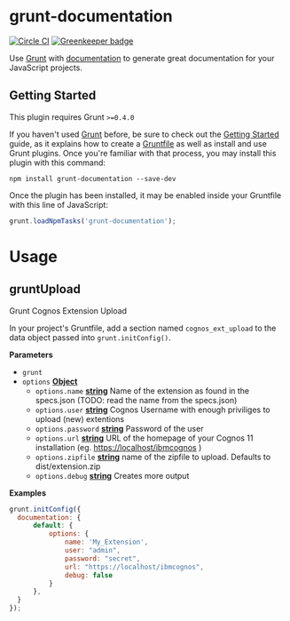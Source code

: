 # grunt-documentation

[![Circle CI](https://circleci.com/gh/documentationjs/grunt-documentation/tree/master.svg?style=shield)](https://circleci.com/gh/documentationjs/grunt-documentation/tree/master) [![Greenkeeper badge](https://badges.greenkeeper.io/documentationjs/grunt-documentation.svg)](https://greenkeeper.io/)

Use [Grunt](http://gruntjs.com/) with [documentation](https://github.com/documentationjs/documentation) to generate great documentation for your JavaScript projects.

## Getting Started

This plugin requires Grunt `>=0.4.0`

If you haven't used [Grunt](http://gruntjs.com/) before, be sure to check out the [Getting Started](http://gruntjs.com/getting-started) guide, as it explains how to create a [Gruntfile](http://gruntjs.com/sample-gruntfile) as well as install and use Grunt plugins. Once you're familiar with that process, you may install this plugin with this command:

```shell
npm install grunt-documentation --save-dev
```

Once the plugin has been installed, it may be enabled inside your Gruntfile with this line of JavaScript:

```javascript
grunt.loadNpmTasks('grunt-documentation');
```

# Usage

<!-- Generated by documentation.js. Update this documentation by updating the source code. -->

## gruntUpload

Grunt Cognos Extension Upload

In your project's Gruntfile, add a section named `cognos_ext_upload` to the
data object passed into `grunt.initConfig()`.

**Parameters**

-   `grunt`  
-   `options` **[Object](https://developer.mozilla.org/en-US/docs/Web/JavaScript/Reference/Global_Objects/Object)** 
    -   `options.name` **[string](https://developer.mozilla.org/en-US/docs/Web/JavaScript/Reference/Global_Objects/String)** Name of the extension as found in the specs.json (TODO: read the name from the specs.json)
    -   `options.user` **[string](https://developer.mozilla.org/en-US/docs/Web/JavaScript/Reference/Global_Objects/String)** Cognos Username with enough priviliges to upload (new) extentions
    -   `options.password` **[string](https://developer.mozilla.org/en-US/docs/Web/JavaScript/Reference/Global_Objects/String)** Password of the user
    -   `options.url` **[string](https://developer.mozilla.org/en-US/docs/Web/JavaScript/Reference/Global_Objects/String)** URL of the homepage of your Cognos 11 installation (eg. <https://localhost/ibmcognos> )
    -   `options.zipfile` **[string](https://developer.mozilla.org/en-US/docs/Web/JavaScript/Reference/Global_Objects/String)** name of the zipfile to upload. Defaults to dist/extension.zip
    -   `options.debug` **[string](https://developer.mozilla.org/en-US/docs/Web/JavaScript/Reference/Global_Objects/String)** Creates more output

**Examples**

```javascript
grunt.initConfig({
  documentation: {
      default: {
          options: {
              name: 'My_Extension',
              user: "admin",
              password: "secret",
              url: "https://localhost/ibmcognos",
              debug: false
          }
      },
  }
});
```
